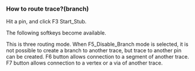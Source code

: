 ### How to route trace?(branch)
 
Hit a pin, and click F3 Start_Stub.
 
The following softkeys become available.
 
This is three routing mode. When F5_Disable_Branch mode is selected, it is not possible to create a branch to another trace, but trace to another pin can be created. F6 button allows connection to a segment of another trace. F7 button allows connection to a vertex or a via of another trace.
              

